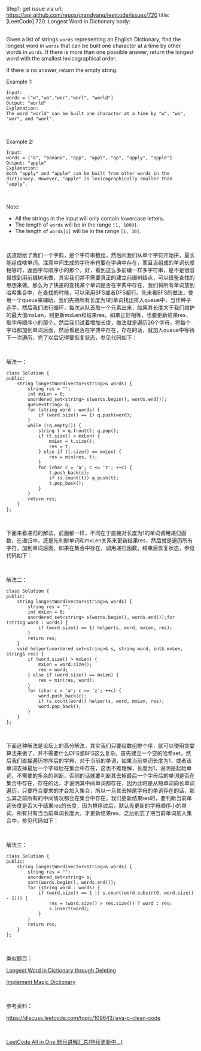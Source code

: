 Step1: get issue via url: https://api.github.com/repos/grandyang/leetcode/issues/720 
 title:[LeetCode] 720. Longest Word in Dictionary 
 body:  
  

Given a list of strings `words` representing an English Dictionary, find the longest word in `words` that can be built one character at a time by other words in `words`. If there is more than one possible answer, return the longest word with the smallest lexicographical order.

If there is no answer, return the empty string.

Example 1:
    
    
    Input: 
    words = ["w","wo","wor","worl", "world"]
    Output: "world"
    Explanation: 
    The word "world" can be built one character at a time by "w", "wo", "wor", and "worl".
    

 

Example 2:
    
    
    Input: 
    words = ["a", "banana", "app", "appl", "ap", "apply", "apple"]
    Output: "apple"
    Explanation: 
    Both "apply" and "apple" can be built from other words in the dictionary. However, "apple" is lexicographically smaller than "apply".
    

 

Note:

  * All the strings in the input will only contain lowercase letters.
  * The length of `words` will be in the range `[1, 1000]`.
  * The length of `words[i]` will be in the range `[1, 30]`.



 

这道题给了我们一个字典，是个字符串数组，然后问我们从单个字符开始拼，最长能组成啥单词，注意中间生成的字符串也要在字典中存在，而且当组成的单词长度相等时，返回字母顺序小的那个。好，看到这么多前缀一样多字符串，是不是很容易想到用前缀树来做，其实我们并不需要真正的建立前缀树结点，可以借鉴查找的思想来做。那么为了快速的查找某个单词是否在字典中存在，我们将所有单词放到哈希集合中，在查找的时候，可以采用BFS或者DFS都行。先来看BFS的做法，使用一个queue来辅助，我们先把所有长度为1的单词找出排入queue中，当作种子选手，然后我们进行循环，每次从队首取一个元素出来，如果其长度大于我们维护的最大值mxLen，则更新mxLen和结果res，如果正好相等，也要更新结果res，取字母顺序小的那个。然后我们试着增加长度，做法就是遍历26个字母，将每个字母都加到单词后面，然后看是否在字典中存在，存在的话，就加入queue中等待下一次遍历，完了以后记得要恢复状态，参见代码如下：

 

解法一：
    
    
    class Solution {
    public:
        string longestWord(vector<string>& words) {
            string res = "";
            int mxLen = 0;
            unordered_set<string> s(words.begin(), words.end());
            queue<string> q;
            for (string word : words) {
                if (word.size() == 1) q.push(word);
            }
            while (!q.empty()) {
                string t = q.front(); q.pop();
                if (t.size() > mxLen) {
                    mxLen = t.size();
                    res = t;
                } else if (t.size() == mxLen) {
                    res = min(res, t);
                }
                for (char c = 'a'; c <= 'z'; ++c) {
                    t.push_back(c);
                    if (s.count(t)) q.push(t);
                    t.pop_back();
                }
            }
            return res;
        }
    };

 

下面来看递归的解法，前面都一样，不同在于直接对长度为1的单词调用递归函数，在递归中，还是先判断单词和mxLen关系来更新结果res，然后就是遍历所有字符，加到单词后面，如果在集合中存在，调用递归函数，结束后恢复状态，参见代码如下：

 

解法二：
    
    
    class Solution {
    public:
        string longestWord(vector<string>& words) {
            string res = "";
            int mxLen = 0;
            unordered_set<string> s(words.begin(), words.end());for (string word : words) {
                if (word.size() == 1) helper(s, word, mxLen, res);
            }
            return res;
        }
        void helper(unordered_set<string>& s, string word, int& mxLen, string& res) {
            if (word.size() > mxLen) {
                mxLen = word.size();
                res = word;
            } else if (word.size() == mxLen) {
                res = min(res, word);
            }
            for (char c = 'a'; c <= 'z'; ++c) {
                word.push_back(c);
                if (s.count(word)) helper(s, word, mxLen, res);
                word.pop_back();
            }
        }
    };

 

下面这种解法是论坛上的高分解法，其实我们只要给数组排个序，就可以使用贪婪算法来做了，并不需要什么DFS或BFS这么复杂。首先建立一个空的哈希set，然后我们直接遍历排序后的字典，对于当前的单词，如果当前单词长度为1，或者该单词去掉最后一个字母后在集合中存在，这也不难理解，长度为1，说明是起始单词，不需要的多余的判断，否则的话就要判断其去掉最后一个字母后的单词是否在集合中存在，存在的话，才说明其中间单词都存在，因为此时是从短单词向长单词遍历，只要符合要求的才会加入集合，所以一旦其去掉尾字母的单词存在的话，那么其之前所有的中间情况都会在集合中存在。我们更新结果res时，要判断当前单词长度是否大于结果res的长度，因为排序过后，默认先更新的字母顺序小的单词，所有只有当当前单词长度大，才更新结果res，之后别忘了把当前单词加入集合中，参见代码如下：

 

解法三：
    
    
    class Solution {
    public:
        string longestWord(vector<string>& words) {
            string res = "";
            unordered_set<string> s;
            sort(words.begin(), words.end());
            for (string word : words) {
                if (word.size() == 1 || s.count(word.substr(0, word.size() - 1))) {
                    res = (word.size() > res.size()) ? word : res;
                    s.insert(word);
                }
            }
            return res;
        }
    };

 

类似题目：

[Longest Word in Dictionary through Deleting](http://www.cnblogs.com/grandyang/p/6523344.html)

[Implement Magic Dictionary](http://www.cnblogs.com/grandyang/p/7612918.html)

 

参考资料：

<https://discuss.leetcode.com/topic/109643/java-c-clean-code>

 

[LeetCode All in One 题目讲解汇总(持续更新中...)](http://www.cnblogs.com/grandyang/p/4606334.html)
